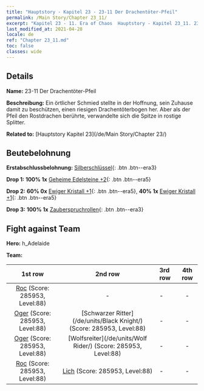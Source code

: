 ```yaml
---
title: "Hauptstory - Kapitel 23 - 23-11 Der Drachentöter-Pfeil"
permalink: /Main Story/Chapter 23_11/
excerpt: "Kapitel 23 - 11. Era of Chaos  Hauptstory - Kapitel 23_11. 23-11 Der Drachentöter-Pfeil"
last_modified_at: 2021-04-28
locale: de
ref: "Chapter 23_11.md"
toc: false
classes: wide
---
```


## Details

 **Name:** 23-11 Der Drachentöter-Pfeil

 **Beschreibung:** Ein örtlicher Schmied stellte in der Hoffnung, sein Zuhause damit zu beschützen, einen riesigen Drachentöterbogen her. Aber als der Pfeil den Rostdrachen berührte, verwandelte sich die Spitze in rostige Splitter.

 **Related to:** [Hauptstory Kapitel 23](/de/Main Story/Chapter 23/)

## Beutebelohnung

 **Erstabschlussbelohnung:** [Silberschlüssel](/ItemsDE/con_693/){: .btn .btn--era3}

 **Drop 1:** **100% 1x** [Geheime Edelsteine +2](/ItemsDE/mat_79/){: .btn .btn--era5}

 **Drop 2:** **60% 0x** [Ewiger Kristall +1](/ItemsDE/mat_73/){: .btn .btn--era5}, **40% 1x** [Ewiger Kristall +1](/ItemsDE/mat_73/){: .btn .btn--era5}

 **Drop 3:** **100% 1x** [Zauberspruchrollen](/ItemsDE/con_694/){: .btn .btn--era3}


## Fight against Team
 **Hero:** h_Adelaide

 **Team:**


  | 1st row | 2nd row | 3rd row | 4th row |
  |:----:|:----:|:----|:----:|
  | [Roc](/de/units/Roc/) (Score: 285953, Level:88)  | - | - | - |
  | [Oger](/de/units/Ogre/) (Score: 285953, Level:88)  | [Schwarzer Ritter](/de/units/Black Knight/) (Score: 285953, Level:88)  | - | - |
  | [Oger](/de/units/Ogre/) (Score: 285953, Level:88)  | [Wolfsreiter](/de/units/Wolf Rider/) (Score: 285953, Level:88)  | - | - |
  | [Roc](/de/units/Roc/) (Score: 285953, Level:88)  | [Lich](/de/units/Lich/) (Score: 285953, Level:88)  | - | - |


